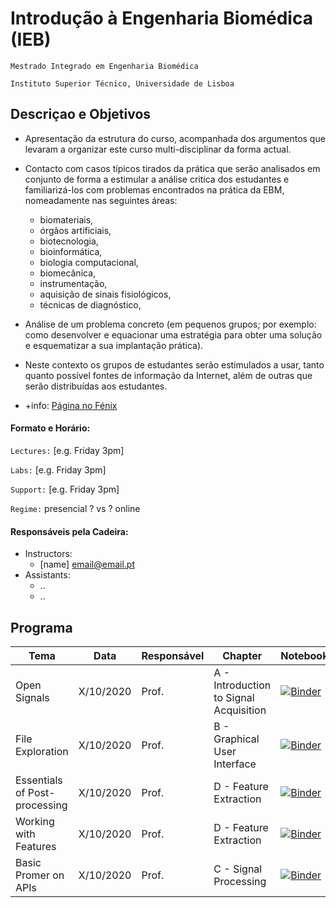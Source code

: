 
# Introdução à Engenharia Biomédica (IEB)
```Mestrado Integrado em Engenharia Biomédica```

```Instituto Superior Técnico, Universidade de Lisboa```

## Descriçao e Objetivos

- Apresentação da estrutura do curso, acompanhada dos argumentos que levaram a organizar este curso multi-disciplinar da forma actual.  

- Contacto com casos típicos tirados da prática que serão analisados em conjunto de forma a estimular a análise critica dos estudantes e familiarizá-los com problemas encontrados na prática da EBM, nomeadamente nas seguintes áreas:  
  - biomateriais,  
  - órgãos artificiais,  
  - biotecnologia,  
  - bioinformática,  
  - biologia computacional, 
  - biomecânica,  
  - instrumentação,
  - aquisição de sinais fisiológicos,  
  - técnicas de diagnóstico,  
  
- Análise de um problema concreto (em pequenos grupos; por exemplo: como desenvolver e equacionar uma estratégia para obter uma solução e esquematizar a sua implantação prática). 
  
- Neste contexto os grupos de estudantes serão estimulados a usar, tanto quanto possível fontes de informação da Internet, além de outras que serão distribuídas aos estudantes.

- +info: [Página no Fénix](https://fenix.tecnico.ulisboa.pt/disciplinas/IEB/2009-2010/1-semestre/pagina-inicial)

#### Formato e Horário:

`Lectures:` [e.g. Friday 3pm]

`Labs:` [e.g. Friday 3pm]

`Support:` [e.g. Friday 3pm]

`Regime:` presencial ? vs ? online


#### Responsáveis pela Cadeira:
 - Instructors: 
   - [name] [email@email.pt](mailto:email@email.pt)
 - Assistants:
   - ..
   - ..


## Programa
Tema | Data | Responsável | Chapter | Notebook 
--- | ---| --- | --- | ---
Open Signals | X/10/2020 | Prof. | A - Introduction to Signal Acquisition |   [![Binder](http://mybinder.org/badge_logo.svg)](http://mybinder.org/v2/gh/PIA-Group/ScientIST-notebooks/master?urlpath=lab/tree/A.Signal_Acquisition/A001%20Open%20Signals.ipynb) 
File Exploration | X/10/2020 | Prof. | B - Graphical User Interface |  [![Binder](http://mybinder.org/badge_logo.svg)](http://mybinder.org/v2/gh/PIA-Group/ScientIST-notebooks/master?urlpath=lab/tree/B.Graphical_User_Interface/B001%20File%20Exploration.ipynb)
Essentials of Post-processing | X/10/2020 | Prof. | D - Feature Extraction |  [![Binder](http://mybinder.org/badge_logo.svg)](http://mybinder.org/v2/gh/PIA-Group/ScientIST-notebooks/master?urlpath=lab/tree/D.Feature_Extraction/D001%20Essentials%20of%20Post-processing.ipynb)
Working with Features | X/10/2020 | Prof. | D - Feature Extraction |  [![Binder](http://mybinder.org/badge_logo.svg)](http://mybinder.org/v2/gh/PIA-Group/ScientIST-notebooks/master?urlpath=lab/tree/D.Feature_Extraction/D002%20Working%20with%20Features.ipynb)
Basic Promer on APIs | X/10/2020 | Prof. | C - Signal Processing |  [![Binder](http://mybinder.org/badge_logo.svg)](http://mybinder.org/v2/gh/PIA-Group/ScientIST-notebooks/master?urlpath=lab/tree/C.Signal_Processing/C005%20Basic%20Primer%20on%20APIs.ipynb) 
